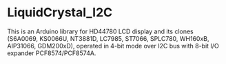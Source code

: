 # LiquidCrystal_I2C
This is an Arduino library for HD44780 LCD display and its clones (S6A0069, KS0066U, NT3881D, LC7985, ST7066, SPLC780, WH160xB, AIP31066, GDM200xD), operated in 4-bit mode over I2C bus with 8-bit I/O expander PCF8574/PCF8574A.
